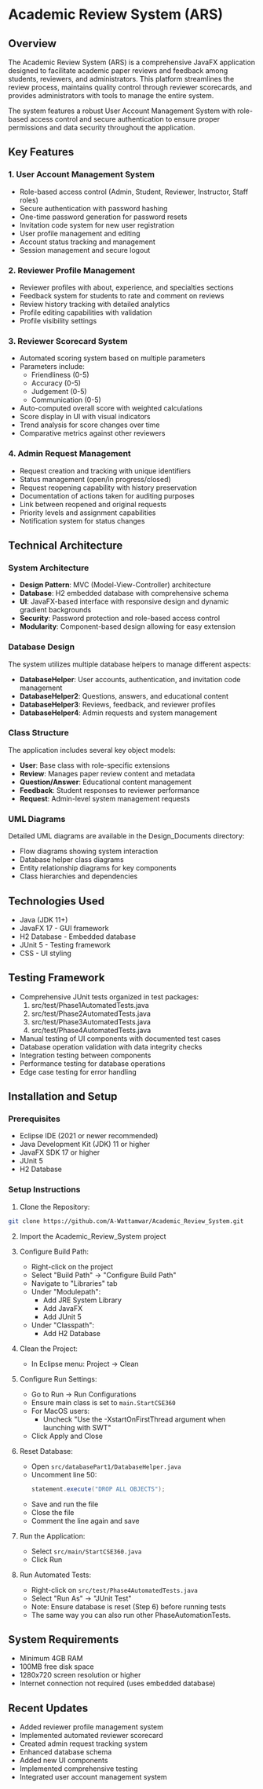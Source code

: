 # Academic Review System (ARS)

## Overview
The Academic Review System (ARS) is a comprehensive JavaFX application designed to facilitate academic paper reviews and feedback among students, reviewers, and administrators. This platform streamlines the review process, maintains quality control through reviewer scorecards, and provides administrators with tools to manage the entire system.

The system features a robust User Account Management System with role-based access control and secure authentication to ensure proper permissions and data security throughout the application.

## Key Features

### 1. User Account Management System
- Role-based access control (Admin, Student, Reviewer, Instructor, Staff roles)
- Secure authentication with password hashing
- One-time password generation for password resets
- Invitation code system for new user registration
- User profile management and editing
- Account status tracking and management
- Session management and secure logout

### 2. Reviewer Profile Management
- Reviewer profiles with about, experience, and specialties sections
- Feedback system for students to rate and comment on reviews
- Review history tracking with detailed analytics
- Profile editing capabilities with validation
- Profile visibility settings

### 3. Reviewer Scorecard System
- Automated scoring system based on multiple parameters
- Parameters include:
  - Friendliness (0-5)
  - Accuracy (0-5)
  - Judgement (0-5)
  - Communication (0-5)
- Auto-computed overall score with weighted calculations
- Score display in UI with visual indicators
- Trend analysis for score changes over time
- Comparative metrics against other reviewers

### 4. Admin Request Management
- Request creation and tracking with unique identifiers
- Status management (open/in progress/closed)
- Request reopening capability with history preservation
- Documentation of actions taken for auditing purposes
- Link between reopened and original requests
- Priority levels and assignment capabilities
- Notification system for status changes

## Technical Architecture

### System Architecture
- **Design Pattern**: MVC (Model-View-Controller) architecture
- **Database**: H2 embedded database with comprehensive schema
- **UI**: JavaFX-based interface with responsive design and dynamic gradient backgrounds
- **Security**: Password protection and role-based access control
- **Modularity**: Component-based design allowing for easy extension

### Database Design
The system utilizes multiple database helpers to manage different aspects:
- **DatabaseHelper**: User accounts, authentication, and invitation code management
- **DatabaseHelper2**: Questions, answers, and educational content
- **DatabaseHelper3**: Reviews, feedback, and reviewer profiles
- **DatabaseHelper4**: Admin requests and system management

### Class Structure
The application includes several key object models:
- **User**: Base class with role-specific extensions
- **Review**: Manages paper review content and metadata
- **Question/Answer**: Educational content management
- **Feedback**: Student responses to reviewer performance
- **Request**: Admin-level system management requests

### UML Diagrams
Detailed UML diagrams are available in the Design_Documents directory:
- Flow diagrams showing system interaction
- Database helper class diagrams
- Entity relationship diagrams for key components
- Class hierarchies and dependencies

## Technologies Used
- Java (JDK 11+)
- JavaFX 17 - GUI framework
- H2 Database - Embedded database
- JUnit 5 - Testing framework
- CSS - UI styling

## Testing Framework
- Comprehensive JUnit tests organized in test packages:
  1. src/test/Phase1AutomatedTests.java
  2. src/test/Phase2AutomatedTests.java
  3. src/test/Phase3AutomatedTests.java
  4. src/test/Phase4AutomatedTests.java
- Manual testing of UI components with documented test cases
- Database operation validation with data integrity checks
- Integration testing between components
- Performance testing for database operations
- Edge case testing for error handling

## Installation and Setup

### Prerequisites
- Eclipse IDE (2021 or newer recommended)
- Java Development Kit (JDK) 11 or higher
- JavaFX SDK 17 or higher
- JUnit 5
- H2 Database

### Setup Instructions

1. Clone the Repository:
```bash
git clone https://github.com/A-Wattamwar/Academic_Review_System.git
```

2. Import the Academic_Review_System project

3. Configure Build Path:
   - Right-click on the project
   - Select "Build Path" -> "Configure Build Path"
   - Navigate to "Libraries" tab
   - Under "Modulepath":
     - Add JRE System Library
     - Add JavaFX
     - Add JUnit 5
   - Under "Classpath":
     - Add H2 Database

4. Clean the Project:
   - In Eclipse menu: Project -> Clean

5. Configure Run Settings:
   - Go to Run -> Run Configurations
   - Ensure main class is set to `main.StartCSE360`
   - For MacOS users:
     - Uncheck "Use the -XstartOnFirstThread argument when launching with SWT"
   - Click Apply and Close

6. Reset Database:
   - Open `src/databasePart1/DatabaseHelper.java`
   - Uncomment line 50:
     ```java
     statement.execute("DROP ALL OBJECTS");
     ```
   - Save and run the file
   - Close the file
   - Comment the line again and save

7. Run the Application:
   - Select `src/main/StartCSE360.java`
   - Click Run

8. Run Automated Tests:
   - Right-click on `src/test/Phase4AutomatedTests.java`
   - Select "Run As" -> "JUnit Test"
   - Note: Ensure database is reset (Step 6) before running tests
   - The same way you can also run other PhaseAutomationTests.

## System Requirements
- Minimum 4GB RAM
- 100MB free disk space
- 1280x720 screen resolution or higher
- Internet connection not required (uses embedded database)

## Recent Updates
- Added reviewer profile management system
- Implemented automated reviewer scorecard
- Created admin request tracking system
- Enhanced database schema
- Added new UI components
- Implemented comprehensive testing
- Integrated user account management system



